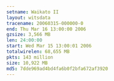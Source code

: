 ```yaml
---
setname: Waikato II
layout: witsdata
tracename: 20060315-000000-0
end: Thu Mar 16 13:00:00 2006
gzsize: 3,566 MB
len: 24:00:00
start: Wed Mar 15 13:00:01 2006
totalwirelen: 68,655 MB
pkts: 143 million
size: 10,922 MB
md5: 7dde969ad4bd4fa6b0f2bfa672af3920
---
```

